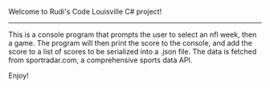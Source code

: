 Welcome to Rudi's Code Louisville C# project!
_______________________________________________

This is a console program that prompts the user to select an nfl week, then a game.
The program will then print the score to the console, and add the score to a list of scores to be serialized into a .json file.
The data is fetched from sportradar.com, a comprehensive sports data API.

Enjoy!